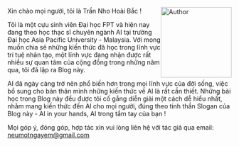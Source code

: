 Xin chào mọi người, tôi là Trần Nho Hoài Bắc !
<img src="{{ site.baseurl }}/img/about/author.jpg" alt="Author" width="159" style='float: right'/>

Tôi là một cựu sinh viên Đại học FPT và hiện nay đang theo học thạc sĩ chuyên ngành AI tại trường Đại học Asia Pacific University - Malaysia.
Với mong muốn chia sẽ những kiến thức đã học trong lĩnh vực trí tuệ nhân tạo, một lĩnh vực đang nhận được rất nhiều sự quan tâm của cộng đồng trong những năm qua,
tôi đã lập ra Blog này.

AI đã ngày càng trở nên phổ biến hơn trong mọi lĩnh vực của đời sống, việc bổ sung cho bản thân mình những kiến thức về AI là rất cần thiết. Những bài học trong Blog 
này đều được tôi cố gắng diễn giải một cách dễ hiểu nhất, nhằm mang kiến thức đến AI cho mọi người, đúng theo tinh thần Slogan của Blog này - AI in your hands, AI trong tầm tay của bạn !

Mọi góp ý, đóng góp, hợp tác xin vui lòng liên hệ với tác giả qua email: neumotngayem@gmail.com
